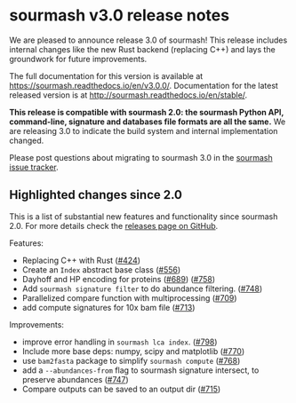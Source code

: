 # sourmash v3.0 release notes

We are pleased to announce release 3.0 of sourmash!  This release includes internal changes like the new Rust backend (replacing C++) and lays the groundwork for future improvements.

The full documentation for this version is available at
https://sourmash.readthedocs.io/en/v3.0.0/. Documentation for the latest
released version is at http://sourmash.readthedocs.io/en/stable/.

**This release is compatible with sourmash 2.0: the sourmash
Python API, command-line, signature and databases file formats are all the same.** We are releasing 3.0 to indicate the build system and internal implementation changed.

Please post questions about migrating to sourmash 3.0
in the [sourmash issue tracker](https://github.com/sourmash-bio/sourmash/issues/new).

## Highlighted changes since 2.0

This is a list of substantial new features and functionality since sourmash 2.0. For more details check the [releases page on GitHub](https://github.com/sourmash-bio/sourmash/releases).

Features:

- Replacing C++ with Rust ([#424](https://github.com/sourmash-bio/sourmash/pull/424))
- Create an `Index` abstract base class ([#556](https://github.com/sourmash-bio/sourmash/pull/556))
- Dayhoff and HP encoding for proteins ([#689](https://github.com/sourmash-bio/sourmash/pull/689)) ([#758](https://github.com/sourmash-bio/sourmash/pull/758))
- Add `sourmash signature filter` to do abundance filtering. ([#748](https://github.com/sourmash-bio/sourmash/pull/748))
- Parallelized compare function with multiprocessing ([#709](https://github.com/sourmash-bio/sourmash/pull/709))
- add compute signatures for 10x bam file ([#713](https://github.com/sourmash-bio/sourmash/pull/713))

Improvements:

- improve error handling in `sourmash lca index`. ([#798](https://github.com/sourmash-bio/sourmash/pull/798))
- Include more base deps: numpy, scipy and matplotlib ([#770](https://github.com/sourmash-bio/sourmash/pull/770))
- use `bam2fasta` package to simplify `sourmash compute` ([#768](https://github.com/sourmash-bio/sourmash/pull/768))
- add a `--abundances-from` flag to sourmash signature intersect, to preserve abundances ([#747](https://github.com/sourmash-bio/sourmash/pull/747))
- Compare outputs can be saved to an output dir ([#715](https://github.com/sourmash-bio/sourmash/pull/715))
